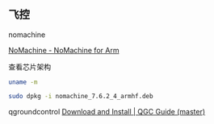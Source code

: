 # 
## 飞控

nomachine

[NoMachine - NoMachine for Arm](https://downloads.nomachine.com/linux/?distro=Arm&id=30)


查看芯片架构
```bash
uname -m
```


```bash
sudo dpkg -i nomachine_7.6.2_4_armhf.deb
```


qgroundcontrol
[Download and Install | QGC Guide (master)](https://docs.qgroundcontrol.com/master/en/qgc-user-guide/getting_started/download_and_install.html#windows)
